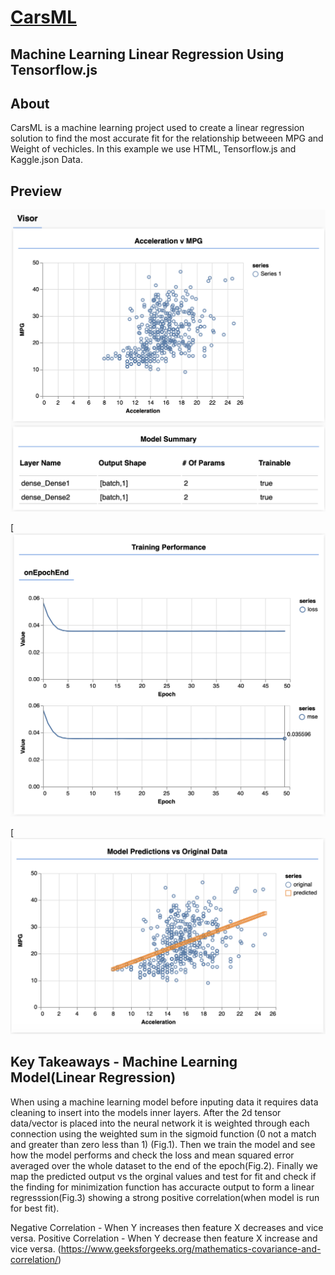 # [CarsML](https://brant-777.github.io/CarsML/)

## Machine Learning Linear Regression Using Tensorflow.js

## About
CarsML is a machine learning project used to create a linear regression solution to find the most accurate fit for the  relationship betweeen MPG and Weight of vechicles. In this example we use HTML, Tensorflow.js and Kaggle.json Data.


## Preview

![CarsML1 Preview](https://raw.githubusercontent.com/brant-777/CarsML/master/img/Screencapture1.png)

[![CarsML2 Preview](https://raw.githubusercontent.com/brant-777/CarsML/master/img/Screencapture2.png)

[![CarsML3 Preview](https://raw.githubusercontent.com/brant-777/CarsML/master/img/Screencapture3.png)


## Key Takeaways - Machine Learning Model(Linear Regression)
When using a machine learning model before inputing data it requires data cleaning to insert into the models inner layers. After the 2d tensor data/vector is placed into the neural network it is weighted through each connection using the weighted sum in the sigmoid function (0 not a match and greater than zero less than 1) (Fig.1). Then we train the model and see how the model performs and check the loss and mean squared error averaged over the whole dataset to the end of the epoch(Fig.2). Finally we map the predicted output vs the orginal values and test for fit and check if the finding for minimization function has accuracte output to form a linear regresssion(Fig.3) showing a strong positive correlation(when model is run for best fit).

Negative Correlation - When Y increases then feature X decreases and vice versa.
Positive Correlation - When Y decrease then feature X increase and vice versa.
(https://www.geeksforgeeks.org/mathematics-covariance-and-correlation/)
